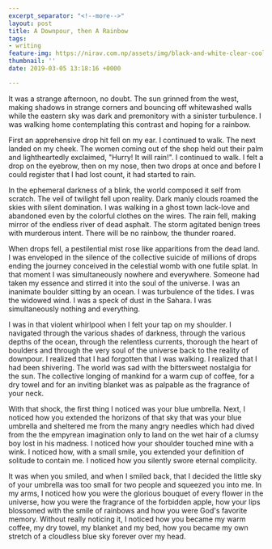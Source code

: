 ```yaml
---
excerpt_separator: "<!--more-->"
layout: post
title: A Downpour, then A Rainbow
tags:
- writing
feature-img: https://nirav.com.np/assets/img/black-and-white-clear-cool-459451 (1).jpg
thumbnail: ''
date: 2019-03-05 13:18:16 +0000

---
```

It was a strange afternoon, no doubt. The sun grinned from the west, making shadows in strange corners and bouncing off whitewashed walls while the eastern sky was dark and premonitory with a sinister turbulence. I was walking home contemplating this contrast and hoping for a rainbow.

First an apprehensive drop hit fell on my ear. I continued to walk. The next landed on my cheek. The women coming out of the shop held out their palm and lightheartedly exclaimed, "Hurry! It will rain!". I continued to walk. I felt a drop on the eyebrow, then on my nose, then two drops at once and before I could register that I had lost count, it had started to rain.

<!--more-->

In the ephemeral darkness of a blink, the world composed it self from scratch. The veil of twilight fell upon reality. Dark manly clouds roamed the skies with silent domination. I was walking in a ghost town lack-love and abandoned even by the colorful clothes on the wires. The rain fell, making mirror of the endless river of dead asphalt. The storm agitated benign trees with murderous intent. There will be no rainbow, the thunder roared.

When drops fell, a pestilential mist rose like apparitions from the dead land. I was enveloped in the silence of the collective suicide of millions of drops ending the journey conceived in the celestial womb with one futile splat. In that moment I was simultaneously nowhere and everywhere. Someone had taken my essence and stirred it into the soul of the universe. I was an inanimate boulder sitting by an ocean. I was turbulence of the tides. I was the widowed wind. I was a speck of dust in the Sahara. I was simultaneously nothing and everything.

I was in that violent whirlpool when I felt your tap on my shoulder. I navigated through the various shades of darkness, through the various depths of the ocean, through the relentless currents, thorough the heart of boulders and through the very soul of the universe back to the reality of downpour. I realized that I had forgotten that I was walking. I realized that I had been shivering. The world was sad with the bittersweet nostalgia for the sun. The collective longing of mankind for a warm cup of coffee, for a dry towel and for an inviting blanket was as palpable as the fragrance of your neck.

With that shock, the first thing I noticed was your blue umbrella. Next, I noticed how you extended the horizons of that sky that was your blue umbrella and sheltered me from the many angry needles which had dived from the the empyrean imagination only to land on the wet hair of a clumsy boy lost in his madness. I noticed how your shoulder touched mine with a wink. I noticed how, with a small smile, you extended your definition of solitude to contain me. I noticed how you silently swore eternal complicity.

It was when you smiled, and when I smiled back, that I decided the little sky of your umbrella was too small for two people and squeezed you into me. In my arms, I noticed how you were the glorious bouquet of every flower in the universe, how you were the fragrance of the forbidden apple, how your lips blossomed with the smile of rainbows and how you were God's favorite memory. Without really noticing it, I noticed how you became my warm coffee, my dry towel, my blanket and my bed, how you became my own stretch of a cloudless blue sky forever over my head.